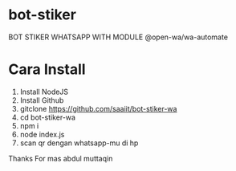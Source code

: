 # bot-stiker
BOT STIKER WHATSAPP WITH MODULE @open-wa/wa-automate

# Cara Install
1. Install NodeJS
2. Install Github
3. gitclone https://github.com/saaiit/bot-stiker-wa
4. cd bot-stiker-wa
5. npm i
6. node index.js
7. scan qr dengan whatsapp-mu di hp

Thanks For mas abdul muttaqin
